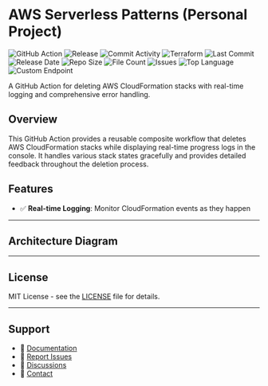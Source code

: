 # AWS Serverless Patterns (Personal Project)

![GitHub Action](https://img.shields.io/badge/GitHub-Action-blue?logo=github)&nbsp;![Release](https://github.com/subhamay-bhattacharyya/5216-serverless-patterns-tf/actions/workflows/release.yaml/badge.svg)&nbsp;![Commit Activity](https://img.shields.io/github/commit-activity/t/subhamay-bhattacharyya/5216-serverless-patterns-tf)&nbsp;![Terraform](https://img.shields.io/badge/AWS-Terraform-orange?logo=amazonaws)&nbsp;![Last Commit](https://img.shields.io/github/last-commit/subhamay-bhattacharyya/5216-serverless-patterns-tf)&nbsp;![Release Date](https://img.shields.io/github/release-date/subhamay-bhattacharyya/5216-serverless-patterns-tf)&nbsp;![Repo Size](https://img.shields.io/github/repo-size/subhamay-bhattacharyya/5216-serverless-patterns-tf)&nbsp;![File Count](https://img.shields.io/github/directory-file-count/subhamay-bhattacharyya/5216-serverless-patterns-tf)&nbsp;![Issues](https://img.shields.io/github/issues/subhamay-bhattacharyya/5216-serverless-patterns-tf)&nbsp;![Top Language](https://img.shields.io/github/languages/top/subhamay-bhattacharyya/5216-serverless-patterns-tf)&nbsp;![Custom Endpoint](https://img.shields.io/endpoint?url=https://gist.githubusercontent.com/bsubhamay/44d6c583937e424e9729889dd3f60760/raw/5216-serverless-patterns-tf.json?)


A GitHub Action for deleting AWS CloudFormation stacks with real-time logging and comprehensive error handling.

## Overview

This GitHub Action provides a reusable composite workflow that deletes AWS CloudFormation stacks while displaying real-time progress logs in the console. It handles various stack states gracefully and provides detailed feedback throughout the deletion process.

## Features

- ✅ **Real-time Logging**: Monitor CloudFormation events as they happen

---

## Architecture Diagram


---

## License

MIT License - see the [LICENSE](LICENSE) file for details.

---

## Support

- 📖 [Documentation](https://github.com/subhamay-bhattacharyya/5216-serverless-patterns-tf/wiki)
- 🐛 [Report Issues](https://github.com/subhamay-bhattacharyya/5216-serverless-patterns-tf/issues)
- 💬 [Discussions](https://github.com/subhamay-bhattacharyya/5216-serverless-patterns-tf/discussions)
- 📧 [Contact](mailto:support@subhamay.aws@gmail.com)